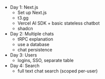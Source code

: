 - Day 1: Next.js
    - Set up Next.js
    - t3.gg
    - Vercel AI SDK + basic stateless chatbot
    - shadcn
- Day 2: Multiple chats
    - tRPC explanation
    - use a database
    - chat persistence
- Day 3: Users
    - logins, SSO, separate table
- Day 4: Search
    - full text chat search (scoped per-user)
